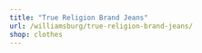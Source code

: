 ```yaml
---
title: "True Religion Brand Jeans"
url: /williamsburg/true-religion-brand-jeans/
shop: clothes
---
```

